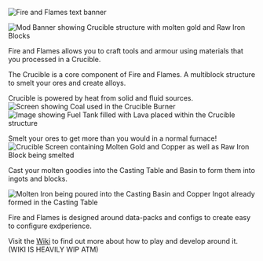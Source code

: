 ![Fire and Flames text banner](https://i.imgur.com/4FuamGF.png)

![Mod Banner showing Crucible structure with molten gold and Raw Iron Blocks](https://i.imgur.com/Ah1e4XV.png)

Fire and Flames allows you to craft tools and armour using materials that you processed in a Crucible.

The Crucible is a core component of Fire and Flames. A multiblock structure to smelt your ores and create alloys.

Crucible is powered by heat from solid and fluid sources.  
![Screen showing Coal used in the Crucible Burner](https://i.imgur.com/5nljXfm.png)
![Image showing Fuel Tank filled with Lava placed within the Crucible structure](https://i.imgur.com/mqqqJdw.png)

Smelt your ores to get more than you would in a normal furnace!  
![Crucible Screen containing Molten Gold and Copper as well as Raw Iron Block being smelted](https://i.imgur.com/949LaId.png)

Cast your molten goodies into the Casting Table and Basin to form them into ingots and blocks.

![Molten Iron being poured into the Casting Basin and Copper Ingot already formed in the Casting Table](https://i.imgur.com/y2mRQ8Z.png)

Fire and Flames is designed around data-packs and configs to create easy to configure exdperience.

Visit the [Wiki](https://github.com/Quarris/FireAndFlames/wiki) to find out more about how to play and develop around it. (WIKI IS HEAVILY WIP ATM)